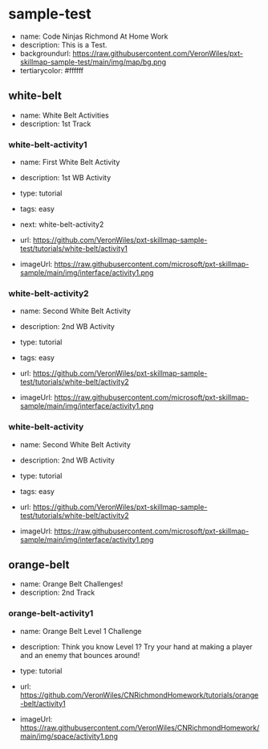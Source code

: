 # sample-test
* name: Code Ninjas Richmond At Home Work
* description: This is a Test.
* backgroundurl: https://raw.githubusercontent.com/VeronWiles/pxt-skillmap-sample-test/main/img/map/bg.png
* tertiarycolor: #ffffff

## white-belt
* name: White Belt Activities
* description: 1st Track

### white-belt-activity1

* name: First White Belt Activity
* description: 1st WB Activity
* type: tutorial
* tags: easy
* next: white-belt-activity2

* url: https://github.com/VeronWiles/pxt-skillmap-sample-test/tutorials/white-belt/activity1 
* imageUrl: https://raw.githubusercontent.com/microsoft/pxt-skillmap-sample/main/img/interface/activity1.png

### white-belt-activity2

* name: Second White Belt Activity
* description: 2nd WB Activity
* type: tutorial
* tags: easy

* url: https://github.com/VeronWiles/pxt-skillmap-sample-test/tutorials/white-belt/activity2 
* imageUrl: https://raw.githubusercontent.com/microsoft/pxt-skillmap-sample/main/img/interface/activity1.png

### white-belt-activity

* name: Second White Belt Activity
* description: 2nd WB Activity
* type: tutorial
* tags: easy

* url: https://github.com/VeronWiles/pxt-skillmap-sample-test/tutorials/white-belt/activity2 
* imageUrl: https://raw.githubusercontent.com/microsoft/pxt-skillmap-sample/main/img/interface/activity1.png

## orange-belt
* name: Orange Belt Challenges!
* description: 2nd Track

### orange-belt-activity1

* name: Orange Belt Level 1 Challenge
* description: Think you know Level 1? Try your hand at making a player and an enemy that bounces around!
* type: tutorial

* url: https://github.com/VeronWiles/CNRichmondHomework/tutorials/orange-belt/activity1
* imageUrl: https://raw.githubusercontent.com/VeronWiles/CNRichmondHomework/main/img/space/activity1.png